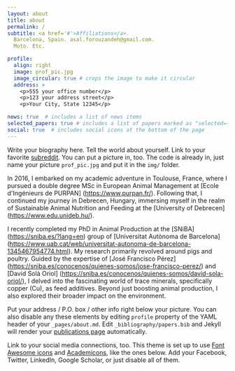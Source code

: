 ```yaml
---
layout: about
title: about
permalink: /
subtitle: <a href='#'>Affiliations</a>. 
  Barcelona, Spain. asal.forouzandeh@gmail.com. 
  Moto. Etc.

profile:
  align: right
  image: prof_pic.jpg
  image_circular: true # crops the image to make it circular
  address: >
    <p>555 your office number</p>
    <p>123 your address street</p>
    <p>Your City, State 12345</p>

news: true  # includes a list of news items
selected_papers: true # includes a list of papers marked as "selected={true}"
social: true  # includes social icons at the bottom of the page
---
```



Write your biography here. Tell the world about yourself. Link to your favorite [subreddit](http://reddit.com). You can put a picture in, too. The code is already in, just name your picture `prof_pic.jpg` and put it in the `img/` folder.

In 2016, I embarked on my academic adventure in Toulouse, France, where I pursued a double degree MSc in European Animal Management at [Ecole d'Ingénieurs de PURPAN] (https://www.purpan.fr/). Following that, I continued my journey in Debrecen, Hungary, immersing myself in the realm of Sustainable Animal Nutrition and Feeding at the [University of Debrecen] (https://www.edu.unideb.hu/). 

I recently completed my PhD in Animal Production at the [SNiBA] (https://sniba.es/?lang=en) group of [Universitat Autònoma de Barcelona] (https://www.uab.cat/web/universitat-autonoma-de-barcelona-1345467954774.html). My research primarily revolved around pigs and poultry. Guided by the expertise of [José Francisco Pérez] (https://sniba.es/conocenos/quienes-somos/jose-francisco-perez/) and [David Solà Oriol] (https://sniba.es/conocenos/quienes-somos/david-sola-oriol/), I delved into the fascinating world of trace minerals, specifically copper (Cu), as feed additives. Beyond just boosting animal production, I also explored their broader impact on the environment.

Put your address / P.O. box / other info right below your picture. You can also disable any these elements by editing `profile` property of the YAML header of your `_pages/about.md`. Edit `_bibliography/papers.bib` and Jekyll will render your [publications page](/al-folio/publications/) automatically.

Link to your social media connections, too. This theme is set up to use [Font Awesome icons](http://fortawesome.github.io/Font-Awesome/) and [Academicons](https://jpswalsh.github.io/academicons/), like the ones below. Add your Facebook, Twitter, LinkedIn, Google Scholar, or just disable all of them.
